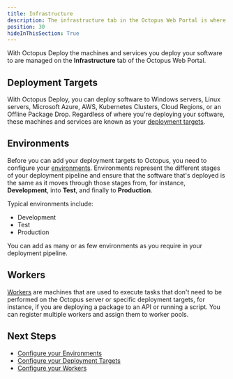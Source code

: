 ```yaml
---
title: Infrastructure
description: The infrastructure tab in the Octopus Web Portal is where you manage your environments, deployment targets and other infrastructure.
position: 30
hideInThisSection: True
---
```


With Octopus Deploy the machines and services you deploy your software to are managed on the **Infrastructure** tab of the Octopus Web Portal.

## Deployment Targets

With Octopus Deploy, you can deploy software to Windows servers, Linux servers, Microsoft Azure, AWS, Kubernetes Clusters, Cloud Regions, or an Offline Package Drop. Regardless of where you're deploying your software, these machines and services are known as your [deployment targets](/docs/infrastructure/deployment-targets/index.md).

## Environments

Before you can add your deployment targets to Octopus, you need to configure your [environments](/docs/infrastructure/environments/index.md). Environments represent the different stages of your deployment pipeline and ensure that the software that's deployed is the same as it moves through those stages from, for instance, **Development**, into **Test**, and finally to **Production**.

Typical environments include:

 - Development
 - Test
 - Production

You can add as many or as few environments as you require in your deployment pipeline.

## Workers

[Workers](/docs/infrastructure/workers/index.md) are machines that are used to execute tasks that don't need to be performed on the Octopus server or specific deployment targets, for instance, if you are deploying a package to an API or running a script. You can register multiple workers and assign them to worker pools.

## Next Steps

 - [Configure your Environments](/docs/infrastructure/environments/index.md)
 - [Configure your Deployment Targets](/docs/infrastructure/deployment-targets/index.md)
 - [Configure your Workers](/docs/infrastructure/workers/index.md)
